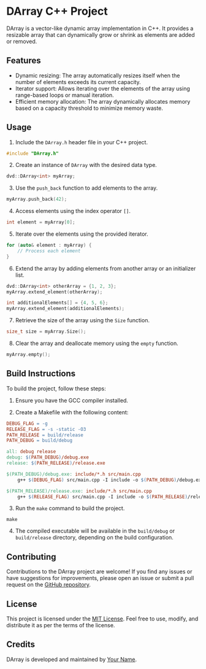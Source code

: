 # DArray C++ Project

DArray is a vector-like dynamic array implementation in C++. It provides a resizable array that can dynamically grow or shrink as elements are added or removed.

## Features

- Dynamic resizing: The array automatically resizes itself when the number of elements exceeds its current capacity.
- Iterator support: Allows iterating over the elements of the array using range-based loops or manual iteration.
- Efficient memory allocation: The array dynamically allocates memory based on a capacity threshold to minimize memory waste.

## Usage

1. Include the `DArray.h` header file in your C++ project.

```cpp
#include "DArray.h"
```

2. Create an instance of `DArray` with the desired data type.

```cpp
dvd::DArray<int> myArray;
```

3. Use the `push_back` function to add elements to the array.

```cpp
myArray.push_back(42);
```

4. Access elements using the index operator `[]`.

```cpp
int element = myArray[0];
```

5. Iterate over the elements using the provided iterator.

```cpp
for (auto& element : myArray) {
    // Process each element
}
```

6. Extend the array by adding elements from another array or an initializer list.

```cpp
dvd::DArray<int> otherArray = {1, 2, 3};
myArray.extend_element(otherArray);

int additionalElements[] = {4, 5, 6};
myArray.extend_element(additionalElements);
```

7. Retrieve the size of the array using the `Size` function.

```cpp
size_t size = myArray.Size();
```

8. Clear the array and deallocate memory using the `empty` function.

```cpp
myArray.empty();
```

## Build Instructions

To build the project, follow these steps:

1. Ensure you have the GCC compiler installed.

2. Create a Makefile with the following content:

```makefile
DEBUG_FLAG = -g
RELEASE_FLAG = -s -static -O3
PATH_RELEASE = build/release
PATH_DEBUG = build/debug

all: debug release
debug: $(PATH_DEBUG)/debug.exe
release: $(PATH_RELEASE)/release.exe

$(PATH_DEBUG)/debug.exe: include/*.h src/main.cpp
	g++ $(DEBUG_FLAG) src/main.cpp -I include -o $(PATH_DEBUG)/debug.exe

$(PATH_RELEASE)/release.exe: include/*.h src/main.cpp
	g++ $(RELEASE_FLAG) src/main.cpp -I include -o $(PATH_RELEASE)/release.exe
```

3. Run the `make` command to build the project.

```shell
make
```

4. The compiled executable will be available in the `build/debug` or `build/release` directory, depending on the build configuration.

## Contributing

Contributions to the DArray project are welcome! If you find any issues or have suggestions for improvements, please open an issue or submit a pull request on the [GitHub repository](https://github.com/yourusername/DArray).

## License

This project is licensed under the [MIT License](LICENSE). Feel free to use, modify, and distribute it as per the terms of the license.

## Credits

DArray is developed and maintained by [Your Name](https://github.com/yourusername).
